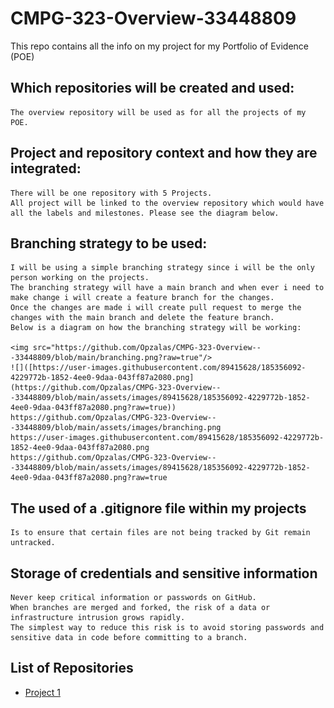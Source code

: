 # CMPG-323-Overview-33448809
This repo contains all the info on my project for my Portfolio of Evidence (POE)

## Which repositories will be created and used:

	The overview repository will be used as for all the projects of my POE.
	
## Project and repository context and how they are integrated:

	There will be one repository with 5 Projects.
	All project will be linked to the overview repository which would have all the labels and milestones. Please see the diagram below.

## Branching strategy to be used:
	
	I will be using a simple branching strategy since i will be the only person working on the projects.
	The branching strategy will have a main branch and when ever i need to make change i will create a feature branch for the changes.
	Once the changes are made i will create pull request to merge the changes with the main branch and delete the feature branch.
	Below is a diagram on how the branching strategy will be working:
	
	<img src="https://github.com/Opzalas/CMPG-323-Overview---33448809/blob/main/branching.png?raw=true"/>
	![]([https://user-images.githubusercontent.com/89415628/185356092-4229772b-1852-4ee0-9daa-043ff87a2080.png](https://github.com/Opzalas/CMPG-323-Overview---33448809/blob/main/assets/images/89415628/185356092-4229772b-1852-4ee0-9daa-043ff87a2080.png?raw=true))
	https://github.com/Opzalas/CMPG-323-Overview---33448809/blob/main/assets/images/branching.png
	https://user-images.githubusercontent.com/89415628/185356092-4229772b-1852-4ee0-9daa-043ff87a2080.png
	https://github.com/Opzalas/CMPG-323-Overview---33448809/blob/main/assets/images/89415628/185356092-4229772b-1852-4ee0-9daa-043ff87a2080.png?raw=true
	


## The used of a .gitignore file within my projects

	Is to ensure that certain files are not being tracked by Git remain untracked.

## Storage of credentials and sensitive information

	Never keep critical information or passwords on GitHub.
	When branches are merged and forked, the risk of a data or infrastructure intrusion grows rapidly. 
	The simplest way to reduce this risk is to avoid storing passwords and sensitive data in code before committing to a branch.
	
## List of Repositories
- <a href="https://github.com/Opzalas/CMPG-323-Overview---33448809" target="_blank">Project 1</a>
